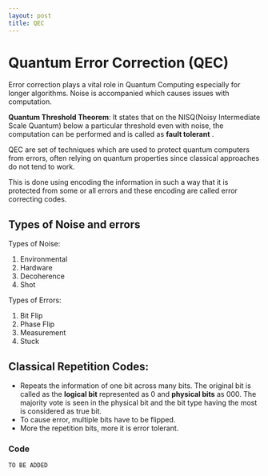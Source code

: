 ```yaml
---
layout: post
title: QEC
---
```

# Quantum Error Correction (QEC)
Error correction plays a vital role in Quantum Computing especially for longer algorithms. Noise is accompanied which causes issues with computation.

**Quantum Threshold Theorem**: It states that on the NISQ(Noisy Intermediate Scale Quantum) below a particular threshold even with noise, the computation can be performed and is called as **fault tolerant** .

QEC are set of techniques which are used to protect quantum computers from errors, often relying on quantum properties since classical approaches do not tend to work. 

This is done using encoding the information in such a way that it is protected from some or all errors and these encoding are called error correcting codes.

## Types of Noise and errors
Types of Noise:
1. Environmental
2. Hardware
3. Decoherence
4. Shot

Types of Errors:
1. Bit Flip
2. Phase Flip
3. Measurement 
4. Stuck

## Classical Repetition Codes:
   - Repeats the information of one bit across many bits. The original bit is called as the **logical bit** represented as $\text{\={0}}$ and **physical bits** as $000$. The majority vote is seen in the physical bit and the bit type having the most is considered as true bit. 
   - To cause error, multiple bits have to be flipped.
   - More the repetition bits, more it is error tolerant.  

### Code

```python
TO BE ADDED
```
